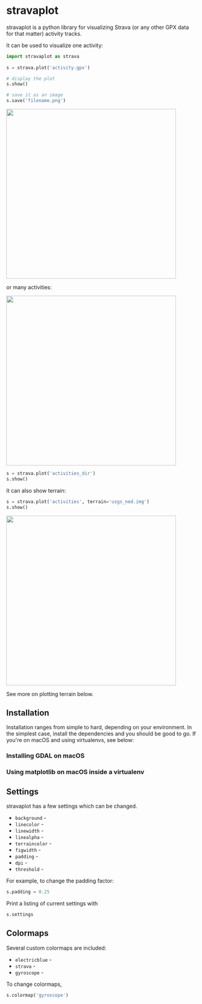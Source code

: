 # stravaplot

stravaplot is a python library for visualizing Strava (or any other GPX data for that matter) activity tracks. 

It can be used to visualize one activity:

```python
import stravaplot as strava
    
s = strava.plot('activity.gpx')

# display the plot
s.show()

# save it as an image
s.save('filename.png')
```

<img src="http://i.imgur.com/hpNd4lz.png" width="450px" />

or many activities:

<img src="http://imgur.com/Ao6q2f8.png" width="450px" />

```python
s = strava.plot('activities_dir')
s.show()
```

It can also show terrain:

```python
s = strava.plot('activities', terrain='usgs_ned.img')
s.show()
```

<img src="http://i.imgur.com/S87ikOx.png" width="450px" />

See more on plotting terrain below.

## Installation
Installation ranges from simple to hard, depending on your environment. In the simplest case, install the dependencies and you should be good to go. If you're on macOS and using virtualenvs, see below: 

### Installing GDAL on macOS


### Using matplotlib on macOS inside a virtualenv


## Settings
stravaplot has a few settings which can be changed. 

* `background` - 
* `linecolor` - 
* `linewidth` - 
* `linealpha` - 
* `terraincolor` - 
* `figwidth` - 
* `padding` - 
* `dpi` - 
* `threshold` - 

For example, to change the padding factor:

```python
s.padding = 0.25
```

Print a listing of current settings with

```python
s.settings
```

## Colormaps
Several custom colormaps are included:

* `electricblue` - 
* `strava` - 
* `gyroscope` - 

To change colormaps,

```python
s.colormap('gyroscope')
```

